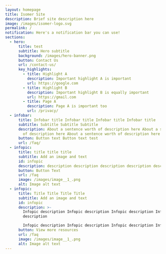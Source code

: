 ```yaml
---
layout: homepage
title: Isomer Site
description: Brief site description here
image: /images/isomer-logo.svg
permalink: /
notification: Here's a notification bar you can use!
sections:
  - hero:
      title: test
      subtitle: Hero subtitle
      background: /images/hero-banner.png
      button: Contact Us
      url: /contact-us/
      key_highlights:
        - title: Highlight A
          description: Important highlight A is important
          url: https://google.com
        - title: Highlight B
          description: Important highlight B is equally important
          url: https://gmail.com
        - title: Page A
          description: Page A is important too
          url: /privacy/
  - infobar:
      title: Infobar title Infobar title Infobar title Infobar title
      subtitle: Subtitle Subtitle Subtitle
      description: About a sentence worth of description here About a sentence worth
        of description here About a sentence worth of description here
      button: Button text Button text test
      url: /faq/
  - infopic:
      title: title title title
      subtitle: Add an image and text
      id: infopic
      description: description description description description description description
      button: Button Text
      url: /faq
      image: /images/image__1_.png
      alt: Image alt text
  - infopic:
      title: Title Title Title Title
      subtitle: Add an image and text
      id: infopic
      description: >-
        Infopic description Infopic description Infopic description Infopic
        description

        Infopic description Infopic description Infopic description Infopic description 
      button: View more resources
      url: /faq
      image: /images/image__1_.png
      alt: Image alt text
---
```

